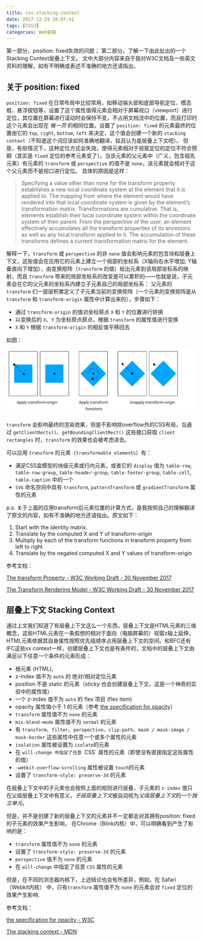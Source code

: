 ```yaml
---
title: css-stacking-context
date: 2017-12-29 18:07:41
tags: [CSS3]
categories: Web前端 
---
```

第一部分，position: fixed失效的问题；
第二部分，了解一下由此扯出的一个Stacking Context层叠上下文。
文中大部分内容来自于我对W3C文档及一些英文资料的理解，如有不明确或表述不准确的地方还请指出。
<!-- more -->
## 关于 position: fixed

`position: fixed` 在日常布局中比较常用，如移动端头部和底部导航定位、模态框、悬浮按钮等，设置了这个属性值得元素会相对于屏幕视口（viewport）进行定位，其位置在屏幕进行滚动时会保持不变，不占用文档流中的位置，而且打印时这个元素会出现在 *每一页* 的相同位置。设置了 `position: fixed` 的元素最终的位置由它的 `top`, `right`, `bottom`, `left` 来决定，这个值会创建一个新的 `stacking context`（不知道这个词应该如何准确地翻译，姑且认为是层叠上下文吧）。
但是，有些情况下，这种定位方式会失效，使得元素相对于视窗定位的定位不符合预期（其实是 `fixed` 定位的参考元素变了）。当该元素的父元素中（广义，包含祖先元素）有元素的 `transform` 或 `perspective` 的值不是 `none`，该元素就会相对于这个父元素而不是视口进行定位。
具体的原因是这样：

 > Specifying a value other than none for the transform property establishes a new local coordinate system at the element that it is applied to. The mapping from where the element would have rendered into that local coordinate system is given by the element’s transformation matrix. Transformations are cumulative. That is, elements establish their local coordinate system within the coordinate system of their parent. From the perspective of the user, an element effectively accumulates all the transform properties of its ancestors as well as any local transform applied to it. The accumulation of these transforms defines a current transformation matrix for the element.

解释一下，`transform` 或 `perspective` 的非 `none` 值会影响元素的包含块和层叠上下文，这些值会在应用它的元素上建立一个局部的坐标系（X轴向右水平增加; Y轴垂直向下增加），由变换矩阵（`transform` 的值）给出元素到该局部坐标系的映射，而且 `transform` 带来的局部坐标系的改变是可以累积的——也就是说，子元素会在它的父元素的坐标系内建立子元素自己的局部坐标系：
父元素的 `transform` 们一层层积累定义了子元素当前的变换矩阵（一个元素的变换矩阵是从 `transform` 和 `transform-origin` 属性中计算出来的），步骤如下：

 - 通过 `transform-origin` 的值对坐标原点 `X` 和 `Y` 的位置进行转换
 - 以变换后的 `X`、`Y` 为坐标原点原点，根据 `transform` 的属性值进行变换
 - `X` 和 `Y` 根据 `transform-origin` 的相反值平移回去

如图：

![transform 计算过程](css-stacking-context/origin1.svg)

`transform` 会影响最终的渲染效果，但是不影响除overflow外的CSS布局，当通过 `getClientRects()`、`getBoundingClientRect()` 这些接口获取 `client rectangles` 时，`transform` 的效果也会被考虑进去。

可以应用 `transform` 的元素（`transformable elements`）有：
 - 满足CSS盒模型的块级元素或行内元素，或者它的 `display` 值为 `table-row`, `table-row-group`, `table-header-group`, `table-footer-group`, `table-cell`, `table-caption` 中的一个
 - `SVG` 命名空间中具有 `transform`, `patternTransform` 或 `gradientTransform` 属性的元素


p.s. 关于上面的应用transform后元素位置的计算方式，是我按照自己的理解翻译了原文的内容，如有不准确的地方还请指出。原文如下：
 >
 1. Start with the identity matrix.
 2. Translate by the computed X and Y of transform-origin
 3. Multiply by each of the transform functions in transform property from left to right
 4. Translate by the negated computed X and Y values of transform-origin

参考文档：

[The transform Property - W3C Working Draft - 30 November 2017](https://www.w3.org/TR/css-transforms-1/#propdef-transform)

[The Transform Rendering Model - W3C Working Draft - 30 November 2017](https://www.w3.org/TR/css-transforms-1/#transform-rendering)

## 层叠上下文 Stacking Context

通过上文我们知道了有层叠上下文这么一个东西，层叠上下文是HTML元素的三维概念，这些HTML元素在一条假想的相对于面向（电脑屏幕的）视窗z轴上延伸，HTML元素依据其自身属性按照优先级顺序占用层叠上下文的空间。和BFC还有IFC这些xx context一样，创建层叠上下文也是有条件的，文档中的层叠上下文由满足以下任意一个条件的元素形成：

 - 根元素 (HTML),
 - z-index 值不为 `auto` 的 绝对/相对定位元素
 - position 不是 static 的元素（sticky 也会创建层叠上下文，这是一个神奇的实验中的属性值）
 - 一个 z-index 值不为 `auto` 的 flex 项目 (flex item)
 - opacity 属性值小于 1 的元素（参考 [the specification for opacity](https://www.w3.org/TR/css-color-3/#transparency)）
 - `transform` 属性值不为 `none` 的元素
 - `mix-blend-mode` 属性值不为 `normal` 的元素
 - 有 `transform`、`filter`、`perspective`、`clip-path`、`mask / mask-image / mask-border` 这些属性中任意一个或多个属性的元素
 - `isolation` 属性被设置为 `isolate`的元素
 - 在 `will-change 中指定了任意 `CSS` 属性的元素（即使没有直接指定这些属性的值）
 - `-webkit-overflow-scrolling` 属性被设置 `touch`的元素
 - 设置了 `transform-style: preserve-3d` 的元素

在层叠上下文中的子元素也会按照上面的规则进行层叠，子元素的 `z-index` 值只在父级层叠上下文中有意义，*子级层叠上下文*被自动视为*父级层叠上下文*的一个*独立单元*。

但是，并不是创建了新的层叠上下文的元素并不一定都会对其拥有position: fixed的子元素的效果产生影响，
在Chrome（Blink内核）中，可以明确看到产生了影响的是：

 - `transform` 属性值不为 `none` 的元素
 - 设置了 `transform-style: preserve-3d` 的元素
 - `perspective` 值不为 `none` 的元素
 - 在 `will-change` 中指定了任意 `CSS` 属性的元素

但是，在不同的浏览器内核下，上述结论也会有所差异，例如，在 Safari（Webkit内核） 中，只有`transform` 属性值不为 `none` 的元素会对 `fixed` 定位的效果产生影响.

参考文档：

[the specification for opacity - W3C](https://www.w3.org/TR/css-color-3/#transparency)

[The stacking context - MDN](https://developer.mozilla.org/en-US/docs/Web/CSS/CSS_Positioning/Understanding_z_index/The_stacking_context)